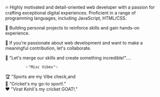 🔥 Highly motivated and detail-oriented web developer with a passion for crafting exceptional digital experiences. Proficient in a range of programming languages, including JavaScript, HTML/CSS.<br>

🚀 Building personal projects to reinforce skills and gain hands-on experience.<br>

🤝 If you're passionate about web development and want to make a meaningful contribution, let's collaborate.<br>

🤖 "Let's merge our skills and create something incredible!"....<br>



             ✨"Misc Vibes"✨

🏆 "Sports are my Vibe check,and<br>
🏏 "Cricket's my go-to sport!."<br>
❤️ "Virat Kohli's my cricket GOAT!."

<!---
Kamran-Ahmad-ops/Kamran-Ahmad-ops is a ✨ special ✨ repository because its `README.md` (this file) appears on your GitHub profile.
You can click the Preview link to take a look at your changes.
--->

